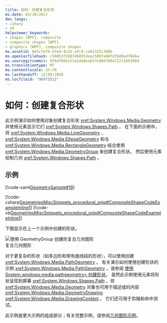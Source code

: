 ```yaml
---
title: 如何：创建复合形状
ms.date: 03/30/2017
dev_langs:
- csharp
- vb
helpviewer_keywords:
- shapes [WPF], composite
- composite shapes [WPF]
- graphics [WPF], composite shapes
ms.assetid: 8e5c7ef4-d7ed-4c43-afc9-ca01325c300b
ms.openlocfilehash: c56053f2b07d6055deac5097a68fd7b80ad704ba
ms.sourcegitcommit: 9f6df084c53a3da0ea657ed0d708a72213683084
ms.translationtype: MT
ms.contentlocale: zh-CN
ms.lasthandoff: 12/09/2020
ms.locfileid: "96973512"
---
```

# <a name="how-to-create-a-composite-shape"></a>如何：创建复合形状
此示例演示如何使用对象创建复合形状 <xref:System.Windows.Media.Geometry> 并使用元素显示它们 <xref:System.Windows.Shapes.Path> 。 在下面的示例中，将 <xref:System.Windows.Media.LineGeometry> 、 <xref:System.Windows.Media.EllipseGeometry> 和与 <xref:System.Windows.Media.RectangleGeometry> 结合使用 <xref:System.Windows.Media.GeometryGroup> 来创建复合形状。 然后使用元素绘制几何 <xref:System.Windows.Shapes.Path> 。  
  
## <a name="example"></a>示例  
 [!code-xaml[GeometrySample#19](~/samples/snippets/csharp/VS_Snippets_Wpf/GeometrySample/CS/combininggeometriesexample.xaml#19)]  
  
 [!code-csharp[GeometriesMiscSnippets_procedural_snip#CompositeShapeCodeExampleInline1](~/samples/snippets/csharp/VS_Snippets_Wpf/GeometriesMiscSnippets_procedural_snip/CSharp/CompositeShapeExample.cs#compositeshapecodeexampleinline1)]
 [!code-vb[GeometriesMiscSnippets_procedural_snip#CompositeShapeCodeExampleInline1](~/samples/snippets/visualbasic/VS_Snippets_Wpf/GeometriesMiscSnippets_procedural_snip/visualbasic/compositeshapeexample.vb#compositeshapecodeexampleinline1)]  
  
 下图显示在上一个示例中创建的形状。  
  
 ![使用 GeometryGroup 创建的复合几何图形](./media/wcpsdk-graphicsmm-compositegeometryexample1.jpg "wcpsdk_graphicsmm_compositegeometryexample1")  
复合几何图形  
  
 对于更复杂的形状（如多边形和带有曲线段的形状），可以使用创建 <xref:System.Windows.Media.PathGeometry> 。 有关演示如何使用创建形状的示例 <xref:System.Windows.Media.PathGeometry> ，请参阅 [使用 System.windows.media.pathgeometry> 创建形状](how-to-create-a-shape-by-using-a-pathgeometry.md)。  虽然此示例使用元素将形状呈现到屏幕 <xref:System.Windows.Shapes.Path> ，但 <xref:System.Windows.Media.Geometry> 对象也可用于描述或的内容 <xref:System.Windows.Media.GeometryDrawing> <xref:System.Windows.Media.DrawingContext> 。 它们还可用于剪辑和命中测试。  
  
 此示例是更大示例的组成部分；有关完整示例，请参阅[几何图形示例](https://github.com/Microsoft/WPF-Samples/tree/master/Graphics/Geometry)。

